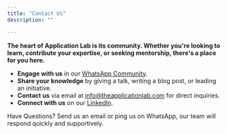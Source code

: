 ```yaml
---
title: "Contact Us"
description: ""

---
```


**The heart of Application Lab is its community. Whether you're looking to learn, contribute your expertise, or seeking mentorship, there's a place for you here.**

*   **Engage with us** in our [WhatsApp Community](https://chat.whatsapp.com/JgONfqufJQlKl53XPAddIM?mode=ac_t).
*   **Share your knowledge** by giving a talk, writing a blog post, or leading an initiative.
*   **Contact us** via email at [info@theapplicationlab.com](mailto:info@theapplicationlab.com) for direct inquiries.
*   **Connect with us** on our [LinkedIn](https://www.linkedin.com/company/theapplicationlab/).

Have Questions? Send us an email or ping us on WhatsApp, our team will respond quickly and supportively.


